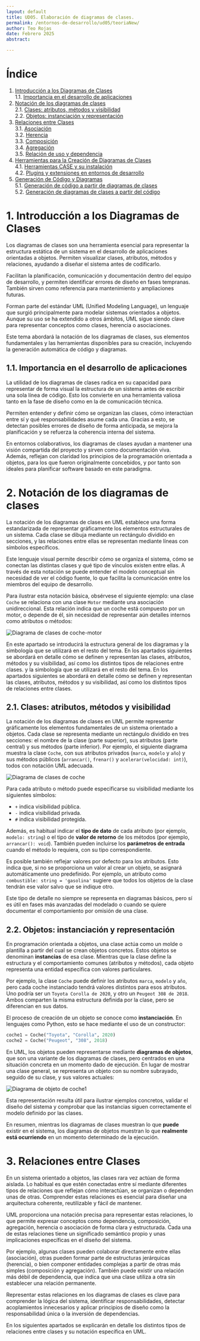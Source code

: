 ```yaml
---
layout: default
title: UD05. Elaboración de diagramas de clases.
permalink: /entornos-de-desarrollo/ud05/teoriaNew/
author: Teo Rojas
date: Febrero 2025
abstract:

---
```

# Índice

1. [Introducción a los Diagramas de Clases](#1-introducción-a-los-diagramas-de-clases)  
   1.1. [Importancia en el desarrollo de aplicaciones](#11-importancia-en-el-desarrollo-de-aplicaciones)   
2. [Notación de los diagramas de clases](#2-notación-de-los-diagramas-de-clases)  
   2.1. [Clases: atributos, métodos y visibilidad](#21-clases-atributos-métodos-y-visibilidad)  
   2.2. [Objetos: instanciación y representación](#22-objetos-instanciación-y-representación)  
3. [Relaciones entre Clases](#3-relaciones-entre-clases)  
   3.1. [Asociación](#31-asociación)  
   3.2. [Herencia](#32-herencia)  
   3.3. [Composición](#33-composición)  
   3.4. [Agregación](#34-agregación)  
   3.5. [Relación de uso y dependencia](#35-relación-de-uso-y-dependencia)  
4. [Herramientas para la Creación de Diagramas de Clases](#4-herramientas-para-la-creación-de-diagramas-de-clases)  
   4.1. [Herramientas CASE y su instalación](#41-herramientas-case-y-su-instalación)  
   4.2. [Plugins y extensiones en entornos de desarrollo](#42-plugins-y-extensiones-en-entornos-de-desarrollo)  
5. [Generación de Código y Diagramas](#5-generación-de-código-y-diagramas)  
   5.1. [Generación de código a partir de diagramas de clases](#51-generación-de-código-a-partir-de-diagramas-de-clases)  
   5.2. [Generación de diagramas de clases a partir del código](#52-generación-de-diagramas-de-clases-a-partir-del-código)  


# 1. Introducción a los Diagramas de Clases

Los diagramas de clases son una herramienta esencial para representar la estructura estática de un sistema en el desarrollo de aplicaciones orientadas a objetos. Permiten visualizar clases, atributos, métodos y relaciones, ayudando a diseñar el sistema antes de codificarlo.

Facilitan la planificación, comunicación y documentación dentro del equipo de desarrollo, y permiten identificar errores de diseño en fases tempranas. También sirven como referencia para mantenimiento y ampliaciones futuras.

Forman parte del estándar UML (Unified Modeling Language), un lenguaje que surgió principalmente para modelar sistemas orientados a objetos. Aunque su uso se ha extendido a otros ámbitos, UML sigue siendo clave para representar conceptos como clases, herencia o asociaciones.

Este tema abordará la notación de los diagramas de clases, sus elementos fundamentales y las herramientas disponibles para su creación, incluyendo la generación automática de código y diagramas.

## 1.1. Importancia en el desarrollo de aplicaciones

La utilidad de los diagramas de clases radica en su capacidad para representar de forma visual la estructura de un sistema antes de escribir una sola línea de código. Esto los convierte en una herramienta valiosa tanto en la fase de diseño como en la de comunicación técnica.

Permiten entender y definir cómo se organizan las clases, cómo interactúan entre sí y qué responsabilidades asume cada una. Gracias a esto, se detectan posibles errores de diseño de forma anticipada, se mejora la planificación y se refuerza la coherencia interna del sistema.

En entornos colaborativos, los diagramas de clases ayudan a mantener una visión compartida del proyecto y sirven como documentación viva. Además, reflejan con claridad los principios de la programación orientada a objetos, para los que fueron originalmente concebidos, y por tanto son ideales para planificar software basado en este paradigma.

# 2. Notación de los diagramas de clases

La notación de los diagramas de clases en UML establece una forma estandarizada de representar gráficamente los elementos estructurales de un sistema. Cada clase se dibuja mediante un rectángulo dividido en secciones, y las relaciones entre ellas se representan mediante líneas con símbolos específicos.

Este lenguaje visual permite describir cómo se organiza el sistema, cómo se conectan las distintas clases y qué tipo de vínculos existen entre ellas. A través de esta notación se puede entender el modelo conceptual sin necesidad de ver el código fuente, lo que facilita la comunicación entre los miembros del equipo de desarrollo.

Para ilustrar esta notación básica, obsérvese el siguiente ejemplo: una clase `Coche` se relaciona con una clase `Motor` mediante una asociación unidireccional. Esta relación indica que un coche está compuesto por un motor, o depende de él, sin necesidad de representar aún detalles internos como atributos o métodos:

![Diagrama de clases de coche-motor](/entornos-de-desarrollo/imgs/ud05/ud05_cocheMotor.svg)

En este apartado se introducirá la estructura general de los diagramas y la simbología que se utilizará en el resto del tema. En los apartados siguientes se abordará en detalle cómo se definen y representan las clases, atributos, métodos y su visibilidad, así como los distintos tipos de relaciones entre clases. y la simbología que se utilizará en el resto del tema. En los apartados siguientes se abordará en detalle cómo se definen y representan las clases, atributos, métodos y su visibilidad, así como los distintos tipos de relaciones entre clases.


## 2.1. Clases: atributos, métodos y visibilidad

La notación de los diagramas de clases en UML permite representar gráficamente los elementos fundamentales de un sistema orientado a objetos. Cada clase se representa mediante un rectángulo dividido en tres secciones: el nombre de la clase (parte superior), sus atributos (parte central) y sus métodos (parte inferior). Por ejemplo, el siguiente diagrama muestra la clase `Coche`, con sus atributos privados (`marca`, `modelo` y `año`) y sus métodos públicos (`arrancar()`, `frenar()` y `acelerar(velocidad: int)`), todos con notación UML adecuada.

![Diagrama de clases de coche](/entornos-de-desarrollo/imgs/ud05/ud05_classCoche.svg)

Para cada atributo o método puede especificarse su visibilidad mediante los siguientes símbolos:
- `+` indica visibilidad pública.
- `-` indica visibilidad privada.
- `#` indica visibilidad protegida.

Además, es habitual indicar el **tipo de dato** de cada atributo (por ejemplo, `modelo: string`) o el tipo de **valor de retorno** de los métodos (por ejemplo, `arrancar(): void`). También pueden incluirse los **parámetros de entrada** cuando el método lo requiera, con su tipo correspondiente.

Es posible también reflejar valores por defecto para los atributos. Esto indica que, si no se proporciona un valor al crear un objeto, se asignará automáticamente uno predefinido. Por ejemplo, un atributo como `combustible: string = 'gasolina'` sugiere que todos los objetos de la clase tendrán ese valor salvo que se indique otro.

Este tipo de detalle no siempre se representa en diagramas básicos, pero sí es útil en fases más avanzadas del modelado o cuando se quiere documentar el comportamiento por omisión de una clase.

## 2.2. Objetos: instanciación y representación

En programación orientada a objetos, una clase actúa como un molde o plantilla a partir del cual se crean objetos concretos. Estos objetos se denominan **instancias** de esa clase. Mientras que la clase define la estructura y el comportamiento comunes (atributos y métodos), cada objeto representa una entidad específica con valores particulares.

Por ejemplo, la clase `Coche` puede definir los atributos `marca`, `modelo` y `año`, pero cada coche instanciado tendrá valores distintos para esos atributos. Uno podría ser un `Toyota Corolla de 2020`, y otro un `Peugeot 308 de 2018`. Ambos comparten la misma estructura definida por la clase, pero se diferencian en sus datos.

El proceso de creación de un objeto se conoce como **instanciación**. En lenguajes como Python, esto se hace mediante el uso de un constructor:

```python
coche1 = Coche("Toyota", "Corolla", 2020)
coche2 = Coche("Peugeot", "308", 2018)
```

En UML, los objetos pueden representarse mediante **diagramas de objetos**, que son una variante de los diagramas de clases, pero centrados en una situación concreta en un momento dado de ejecución. En lugar de mostrar una clase general, se representa un objeto con su nombre subrayado, seguido de su clase, y sus valores actuales:

![Diagrama de objeto de coche1](/entornos-de-desarrollo/imgs/ud05/ud05_coche1Object.svg)

Esta representación resulta útil para ilustrar ejemplos concretos, validar el diseño del sistema y comprobar que las instancias siguen correctamente el modelo definido por las clases.

En resumen, mientras los diagramas de clases muestran lo que **puede** existir en el sistema, los diagramas de objetos muestran lo que **realmente está ocurriendo** en un momento determinado de la ejecución.

# 3. Relaciones entre Clases

En un sistema orientado a objetos, las clases rara vez actúan de forma aislada. Lo habitual es que estén conectadas entre sí mediante diferentes tipos de relaciones que reflejan cómo interactúan, se organizan o dependen unas de otras. Comprender estas relaciones es esencial para diseñar una arquitectura coherente, reutilizable y fácil de mantener.

UML proporciona una notación precisa para representar estas relaciones, lo que permite expresar conceptos como dependencia, composición, agregación, herencia o asociación de forma clara y estructurada. Cada una de estas relaciones tiene un significado semántico propio y unas implicaciones específicas en el diseño del sistema.

Por ejemplo, algunas clases pueden colaborar directamente entre ellas (asociación), otras pueden formar parte de estructuras jerárquicas (herencia), o bien componer entidades complejas a partir de otras más simples (composición y agregación). También puede existir una relación más débil de dependencia, que indica que una clase utiliza a otra sin establecer una relación permanente.

Representar estas relaciones en los diagramas de clases es clave para comprender la lógica del sistema, identificar responsabilidades, detectar acoplamientos innecesarios y aplicar principios de diseño como la responsabilidad única o la inversión de dependencias.

En los siguientes apartados se explicarán en detalle los distintos tipos de relaciones entre clases y su notación específica en UML.


